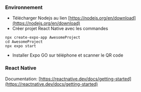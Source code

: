 ### Environnement

- Télécharger Nodejs au lien [https://nodejs.org/en/download](https://nodejs.org/en/download)
- Créer projet React Native avec les commandes

```
npx create-expo-app AwesomeProject
cd AwesomeProject
npx expo start
```

- Installer Expo GO sur téléphone et scanner le QR code

### React Native
Documentation: [https://reactnative.dev/docs/getting-started](https://reactnative.dev/docs/getting-started)